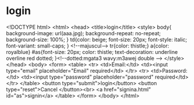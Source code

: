 # login
&lt;!DOCTYPE html> &lt;html>     &lt;head>         &lt;title>login&lt;/title>         &lt;style> body{     background-image: url(aaa.jpg);     background-repeat: no-repeat;     background-size: 100%; } td{color: beige;     font-size: 20px;     font-style: italic;      font-variant: small-caps;  } &lt;!--majuscul--> tr{color: thistle;} a{color: royalblue} #as{font-size: 20px;     color: thistle;     text-decoration: underline overline red dotted; }&lt;!--dotted:mgata3  wavy:m3awej  double --> &lt;/style>     &lt;/head>     &lt;body>         &lt;form>             &lt;table>                 &lt;tr>                     &lt;td>Email:&lt;/td>                     &lt;td>&lt;input type="email" placeholder="Email" required&lt;/td>                 &lt;/tr>                 &lt;tr>                     &lt;td>Password:&lt;/td>                     &lt;td>&lt;input type="password" placeholder="password" required&lt;/td>                 &lt;/tr>             &lt;/table>             &lt;button type="submit">login&lt;/button>             &lt;button type="reset">Cancel &lt;/button>&lt;br>             &lt;a href="signina.html" id="as">signin&lt;/a>             &lt;/table>         &lt;/form>     &lt;/body> &lt;/html>
